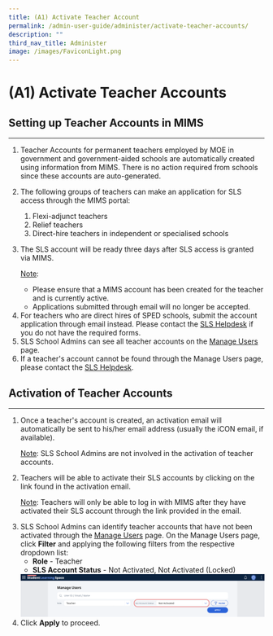 ```yaml
---
title: (A1) Activate Teacher Account
permalink: /admin-user-guide/administer/activate-teacher-accounts/
description: ""
third_nav_title: Administer
image: /images/FaviconLight.png
---
```

<h1 id="activate-teacher-accounts">(A1) Activate Teacher Accounts</h1>
<h2 id="-setting-up-teacher-accounts-in-mims-">Setting up Teacher Accounts in MIMS</h2>
<hr>
<ol>
<li>Teacher Accounts for permanent teachers employed by MOE in government and government-aided schools are automatically created using information from MIMS. There is no action required from schools since these accounts are auto-generated.</li>
<li><p>The following groups of teachers can make an application for SLS access through the MIMS portal:</p>
<ol>
<li>Flexi-adjunct teachers</li>
<li>Relief teachers</li>
<li>Direct-hire teachers in independent or specialised schools</li>
</ol>
</li>
<li><p>The SLS account will be ready three days after SLS access is granted via MIMS.</p>
<p> <u>Note</u>: </p>
<ul>
<li>Please ensure that a MIMS account has been created for the teacher and is currently active.</li>
<li>Applications submitted through email will no longer be accepted.</li>
</ul>
</li>
<li>For teachers who are direct hires of SPED schools, submit the account application through email instead. Please contact the <a target="_blank" href="/login-troubleshooting/get-help/contact-sls-helpdesk/">SLS Helpdesk</a> if you do not have the required forms.</li>
<li>SLS School Admins can see all teacher accounts on the <a target="_blank" href="/admin-user-guide/administer/about-manage-users/">Manage Users</a> page.</li>
<li>If a teacher's account cannot be found through the Manage Users page, please contact the <a target="_blank" href="/login-troubleshooting/get-help/contact-sls-helpdesk/">SLS Helpdesk</a>.</li>
</ol>
<h2 id="-activation-of-teacher-accounts-">Activation of Teacher Accounts</h2>
<hr>
<ol>
<li><p>Once a teacher's account is created, an activation email will automatically be sent to his/her email address (usually the iCON email, if available).</p>
<p><u>Note</u>: SLS School Admins are not involved in the activation of teacher accounts.</p>
</li>
<li><p>Teachers will be able to activate their SLS accounts by clicking on the link found in the activation email. </p><p>
	</p><p><u>Note</u>: Teachers will only be able to log in with MIMS after they have activated their SLS account through the link provided in the email.</p>
</li>
<li>SLS School Admins can identify teacher accounts that have not been activated through the <a target="_blank" href="/admin-user-guide/administer/about-manage-users/">Manage Users</a> page. On the Manage Users page, click <strong>Filter</strong> and applying the following filters from the respective dropdown list: <ul>
<li><strong>Role</strong> - Teacher</li>
<li><strong>SLS Account Status</strong> - Not Activated, Not Activated (Locked)</li>
</ul>
	<img src="/images/5Admin/A-Filter.png">
</li>
<li>Click <strong>Apply</strong> to proceed.</li>
</ol>